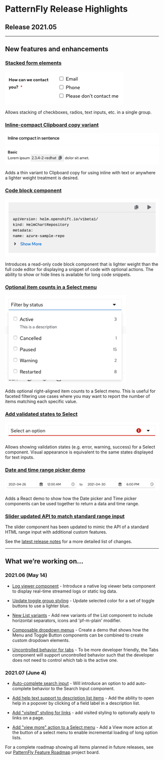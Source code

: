 # PatternFly Release Highlights
## Release 2021.05
----------------------------------------------------------
## New features and enhancements

### [Stacked form elements](https://www.patternfly.org/v4/components/form#horizontal-stacked-no-padding-top)

![stacked radio buttons in a horizontal form](./img/stacked-form-elements.png)

Allows stacking of checkboxes, radios, text inputs, etc. in a single group.

### [Inline-compact Clipboard copy variant](https://www.patternfly.org/v4/components/clipboard-copy#inline-compact)

![inline compact clipboard copy](./img/inline-clipboard-copy.png)

Adds a thin variant to Clipboard copy for using inline with text or anywhere a lighter weight treatment is desired.

### [Code block component](https://www.patternfly.org/v4/components/code-block)

![code block component](./img/code-block.png)

Introduces a read-only code block component that is lighter weight than the full code editor for displaying a snippet of code with optional actions. The ability to show or hide lines is available for long code snippets.

### [Optional item counts in a Select menu](https://www.patternfly.org/v4/components/select#checkbox-input-with-counts)

![item counts in a select menu](./img/select-item-counts.png)

Adds optional right-aligned item counts to a Select menu. This is useful for faceted filtering use cases where you may want to report the number of items matching each specific value.

### [Add validated states to Select](https://www.patternfly.org/v4/components/select#validated)

![validated select menu](./img/validated-select.png)

Allows showing validation states (e.g. error, warning, success) for a Select component. Visual appearance is equivalent to the same states displayed for text inputs.

### [Date and time range picker demo](https://www.patternfly.org/v4/components/date-picker/react-demos#date-and-time-range-picker)

![date and time range demo](./img/date-time-picker.png)

Adds a React demo to show how the Date picker and Time picker components can be used together to return a data and time range.

### [Slider updated API to match standard range input](https://www.patternfly.org/v4/components/slider)

The slider component has been updated to mimic the API of a standard HTML range input with additional custom features.

See the [latest release notes](https://www.patternfly.org/v4/developer-resources/release-notes) for a more detailed list of changes.

-----------------------------------------------------------------------------

## What we’re working on...

### 2021.06 (May 14)

* [Log viewer component](https://github.com/patternfly/patternfly-react/issues/5341) - Introduce a native log viewer beta component to display real-time streamed logs or static log data.

* [Update toggle group styling](https://github.com/patternfly/patternfly/issues/3951) - Update selected color for a set of toggle buttons to use a lighter blue.

* [New List variants](https://github.com/patternfly/patternfly-react/issues/5336) - Add new variants of the List component to include horizontal separators, icons and 'pf-m-plain' modifier.

* [Composable dropdown menus](https://github.com/patternfly/patternfly-react/issues/5073) - Create a demo that shows how the Menu and Toggle Button components can be combined to create custom dropdown elements.

* [Uncontrolled behavior for tabs](https://github.com/patternfly/patternfly-react/issues/4458) - To be more developer friendly, the Tabs component will support uncontrolled behavior such that the developer does not need to control which tab is the active one.

### 2021.07 (June 4)

* [Auto-complete search input](https://github.com/patternfly/patternfly-react/issues/5499) - Will introduce an option to add auto-complete behavior to the Search Input component.

* [Add help text support to description list items](https://github.com/patternfly/patternfly-react/issues/5482) - Add the ability to open help in a popover by clicking of a field label in a description list.

* [Add "visited" styling for links](https://github.com/patternfly/patternfly/issues/3726) - add visited styling to optionally apply to links on a page.

* [Add "view more" action to a Select menu](https://github.com/patternfly/patternfly-react/issues/5647) - Add a View more action at the button of a select menu to enable incremental loading of long option lists.

For a complete roadmap showing all items planned in future releases, see our [PatternFly Feature Roadmap](https://github.com/orgs/patternfly/projects/4?fullscreen=true) project board.
